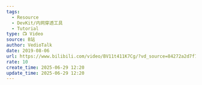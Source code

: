 ```yaml
---
tags:
  - Resource
  - DevKit/内网穿透工具
  - Tutorial
type: 📺 Video
source: B站
author: VedioTalk
date: 2019-08-06
url: https://www.bilibili.com/video/BV11t411K7Cg/?vd_source=84272a2d7f72158b38778819be5bc6ad
rate: 10
create_time: 2025-06-29 12:20
update_time: 2025-06-29 12:20
---
```

